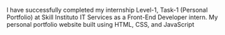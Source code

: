I have successfully completed my internship Level-1, Task-1 (Personal Portfolio) at Skill Instituto IT Services as a Front-End Developer intern. My personal portfolio website built using HTML, CSS, and JavaScript
